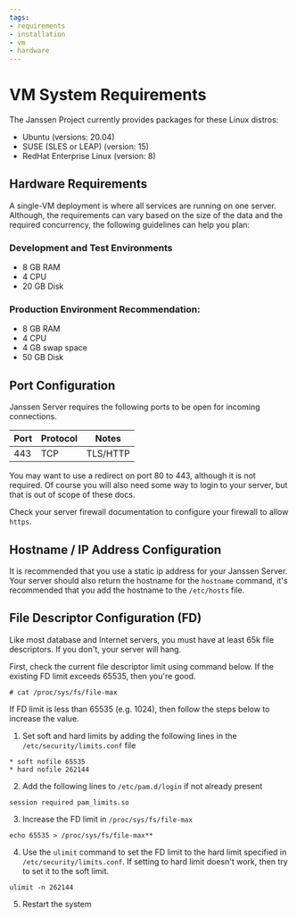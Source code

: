 ```yaml
---
tags:
- requirements
- installation
- vm
- hardware
---
```


# VM System Requirements

The Janssen Project currently provides packages for these Linux distros:

- Ubuntu (versions: 20.04)
- SUSE (SLES or LEAP) (version: 15)
- RedHat Enterprise Linux (version: 8)

## Hardware Requirements

A single-VM deployment is where all services are running on one server. Although,
the requirements can vary based on the size of the data and the required
concurrency, the following guidelines can help you plan:

### Development and Test Environments
- 8 GB RAM
- 4 CPU
- 20 GB Disk

### Production Environment Recommendation:
- 8 GB RAM
- 4 CPU
- 4 GB swap space
- 50 GB Disk

## Port Configuration

Janssen Server requires the following ports to be open for incoming connections.

| Port | Protocol | Notes           |
|------|----------|-----------------|
| 443  | TCP      | TLS/HTTP        |

You may want to use a redirect on port 80 to 443, although it is not required.
Of course you will also need some way to login to your server, but that is
out of scope of these docs.

Check your server firewall documentation to configure your firewall to
allow `https`.

## Hostname / IP Address Configuration

It is recommended that you use a static ip address for your Janssen Server.
Your server should also return the hostname for the `hostname` command,
it's recommended that you add the hostname to the `/etc/hosts` file.

## File Descriptor Configuration (FD)

Like most database and Internet servers, you must have at least 65k file
descriptors. If you don't, your server will hang.

First, check the current file descriptor limit using command below. If the
existing FD limit exceeds 65535, then you're good.

```text
# cat /proc/sys/fs/file-max
```

If FD limit is less than 65535 (e.g. 1024), then follow the steps below to
increase the value.

1) Set soft and hard limits by adding the following lines in the
`/etc/security/limits.conf` file

```text
* soft nofile 65535
* hard nofile 262144
```

2) Add the following lines to `/etc/pam.d/login` if not already present

```text
session required pam_limits.so
```

3) Increase the FD limit in `/proc/sys/fs/file-max`

```text
echo 65535 > /proc/sys/fs/file-max**
```

4) Use the `ulimit` command to set the FD limit to the hard limit specified
in `/etc/security/limits.conf`. If setting to hard limit doesn't work, then
try to set it to the soft limit.

```text
ulimit -n 262144
```

5) Restart the system
